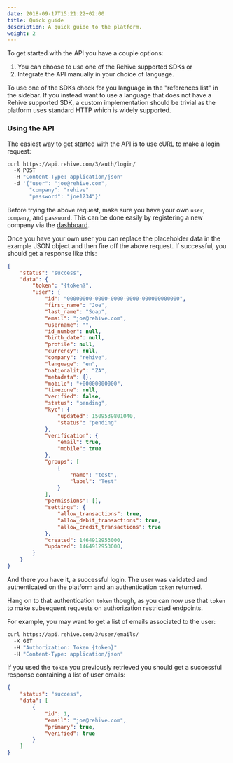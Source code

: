 ```yaml
---
date: 2018-09-17T15:21:22+02:00
title: Quick guide
description: A quick guide to the platform.
weight: 2
---
```


To get started with the API you have a couple options:

1. You can choose to use one of the Rehive supported SDKs or
2. Integrate the API manually in your choice of language.

To use one of the SDKs check for you language in the "references list" in the sidebar. If you instead want to use a language that does not have a Rehive supported SDK, a custom implementation should be trivial as the platform uses standard HTTP which is widely supported.

### Using the API

The easiest way to get started with the API is to use cURL to make a login request:

``` sh
curl https://api.rehive.com/3/auth/login/
  -X POST
  -H "Content-Type: application/json"
  -d '{"user": "joe@rehive.com",
       "company": "rehive"
       "password": "joe1234"}'
```

<aside class="warning">
    Before trying the above request, make sure you have your own <code>user</code>, <code>company</code>, and <code>password</code>. This can be done easily by registering a new company via the <a href="https://dashboard.rehive.com" target="_blank">dashboard</a>.
</aside>

Once you have your own user you can replace the placeholder data in the example JSON object and then fire off the above request. If successful, you should get a response like this:

``` json
{
    "status": "success",
    "data": {
        "token": "{token}",
        "user": {
            "id": "00000000-0000-0000-0000-000000000000",
            "first_name": "Joe",
            "last_name": "Soap",
            "email": "joe@rehive.com",
            "username": "",
            "id_number": null,
            "birth_date": null,
            "profile": null,
            "currency": null,
            "company": "rehive",
            "language": "en",
            "nationality": "ZA",
            "metadata": {},
            "mobile": "+00000000000",
            "timezone": null,
            "verified": false,
            "status": "pending",
            "kyc": {
                "updated": 1509539801040,
                "status": "pending"
            },
            "verification": {
                "email": true,
                "mobile": true
            },
            "groups": [
                {
                    "name": "test",
                    "label": "Test"
                }
            ],
            "permissions": [],
            "settings": {
                "allow_transactions": true,
                "allow_debit_transactions": true,
                "allow_credit_transactions": true
            },
            "created": 1464912953000,
            "updated": 1464912953000,
        }
    }
}
```

And there you have it, a successful login. The user was validated and authenticated on the platform and an authentication `token` returned.

<aside class="notice">
    Hang on to that authentication <code>token</code> though, as you can now use that <code>token</code> to make subsequent requests on authorization restricted endpoints.
</aside>

For example, you may want to get a list of emails associated to the user:

``` sh
curl https://api.rehive.com/3/user/emails/
  -X GET
  -H "Authorization: Token {token}"
  -H "Content-Type: application/json"
```

If you used the `token` you previously retrieved you should get a successful response containing a list of user emails:


``` json
{
    "status": "success",
    "data": [
        {
            "id": 1,
            "email": "joe@rehive.com",
            "primary": true,
            "verified": true
        }
    ]
}
```